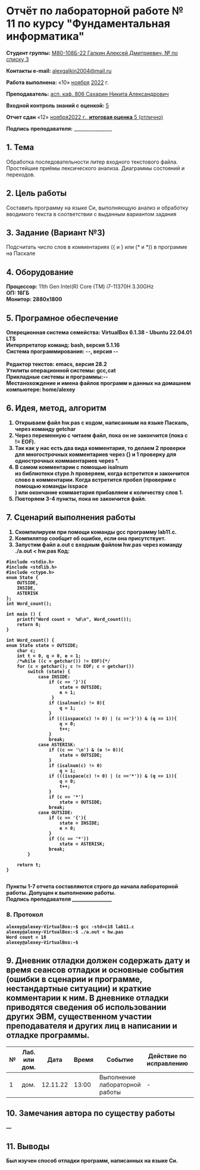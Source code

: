 # **Отчёт по лабораторной работе № 11** по курсу "Фундаментальная информатика"

<b>Студент группы:</b> <ins>М80-108Б-22 Галкин Алексей Дмитриевич, № по списку 3</ins> 

<b>Контакты e-mail:</b> <ins>alexgalkin2004@mail.ru</ins>

<b>Работа выполнена:</b> «10» <ins>ноября</ins> <ins>2022</ins> г.

<b>Преподаватель:</b> <ins>асп. каф. 806 Сахарин Никита Александрович</ins>

<b>Входной контроль знаний с оценкой:</b> <ins>5</ins>

<b>Отчет сдан</b> «12» <ins>ноября<ins>2022</ins> г., <b>итоговая оценка</b> <ins>5 (отлично)</ins>

<b>Подпись преподавателя:</b> ________________  

## 1. Тема
Обработка последовательности литер входного текстового файла. Простейшие приёмы лексического анализа. Диаграммы состояний и переходов.

## 2. Цель работы
Составить программу на языке Си, выполняющую анализ и обработку вводимого текста в соответствии с выданным вариантом задания
## 3. Задание (Вариант №3)
Подсчитать число слов в комментариях ({ и } или (* и *)) в программе на Паскале
## 4. Оборудование
<b>Процессор:</b> 11th Gen Intel(R) Core (TM) i7-11370H 3.30GHz<br/>
<b>ОП: 16ГБ <br/>
<b>Монитор: 2880x1800 <br/>
## 5. Програмное обеспечение
<b>Опереционная система семейства: VirtualBox 6.1.38 - Ubuntu 22.04.01 LTS<br/>
<b>Интерпретатор команд:</b> bash, версия 5.1.16<br/>
<b>Система программирования:</b> --, версия --<br/>  
<b>Редактор текстов:</b> emacs, версия **28.2**<br/>
<b>Утилиты операционной системы:</b> gcc,cat<br/>
<b>Прикладные системы и программы:</b>--<br/>
<b>Местанохождение и имена файлов программ и данных на домашнем компьютере:</b> home/alexey<br/>
## 6. Идея, метод, алгоритм
  1. Открываем файл hw.pas с кодом, написанным на языке Паскаль, через команду </b>getchar<br/>
  2. Через переменную c читаем файл, пока он не закончится (пока c != EOF).
  3. Так как у нас есть два вида комментария, то делаем 2 проверки для многострочных комментариев через {} и 1 проверку для однострочных    коммаентариев через *.
  4. В самом комментарии с помощью </b>isalnum<br/> из библиотеки ctype.h проверяем, когда встретится и закончится слово в комментарии. Когда встретится пробел (проверим с помощью команды </b>isspace<br/>) или окончание коммаетария прибавляем к количеству слов 1.
  5. Повторяем 3-4 пункты, пока не закончится файл.
## 7. Сценарий выполнения работы
1. Скомпилируем при помощи команды gcc программу lab11.c.
2. Компилятор сообщит об ошибке, если она присутствует.
3. Запустим файл a.out с входным файлом hw.pas через команду ./a.out < hw.pas
Код:
```
#include <stdio.h>
#include <stdlib.h>
#include <ctype.h>
enum State {
    OUTSIDE,
    INSIDE,
    ASTERISK
};
int Word_count();

int main () {
    printf("Word count =  %d\n", Word_count());
    return 0;
}

int Word_count() {
enum State state = OUTSIDE;
    char c;
    int t = 0, q = 0, e = 1;
    /*while ((c = getchar()) != EOF){*/
    for (c = getchar(); c != EOF; c = getchar())
        switch (state) {            
            case INSIDE:
                if (c == '}'){
                    state = OUTSIDE;
                    e = 1;
                 }
                if (isalnum(c) != 0){
                    q = 1;
                }
                if (((isspace(c) != 0) | (c =='}')) & (q == 1)){
                    q = 0;
                    t++;
                }
                break;
            case ASTERISK: 
                if ((c == '\n') & (e != 0)){
                    state = OUTSIDE;
                }
                if (isalnum(c) != 0)
                    q = 1;
                if (((isspace(c) != 0) | (c =='*')) & (q == 1)){
                    q = 0;
                    t++;
                }
                if (c == '*')
                    state = OUTSIDE;
                break;
            case OUTSIDE:
                if (c == '{'){
                    state = INSIDE;
                    e = 0;
                }
                if ((c == '*'))
                    state = ASTERISK;
                break;
        }
    
    return t;
}
                                                      
```
Пункты 1-7 отчета составляются строго до начала лабораторной работы.
Допущен к выполнению работы.  
<b>Подпись преподавателя</b> ________________
### 8. **Протокол**
```
alexey@alexey-VirtualBox:~$ gcc -std=c18 lab11.c
alexey@alexey-VirtualBox:~$ ./a.out < hw.pas
Word count = 18
alexey@alexey-VirtualBox:~$ 
```
## 9. Дневник отладки должен содержать дату и время сеансов отладки и основные события (ошибки в сценарии и программе, нестандартные ситуации) и краткие комментарии к ним. В дневнике отладки приводятся сведения об использовании других ЭВМ, существенном участии преподавателя и других лиц в написании и отладке программы.

| № |  Лаб. или дом. | Дата | Время | Событие | Действие по исправлению | Примечание |
| ------ | ------ | ------ | ------ | ------ | ------ | ------ |
| 1 | дом. | 12.11.22 | 13:00 | Выполнение лабораторной работы | - | - |    
## 10. Замечания автора по существу работы
—
## 11. Выводы
Был изучен способ отладки программ, написанных на языке Си. 
  
